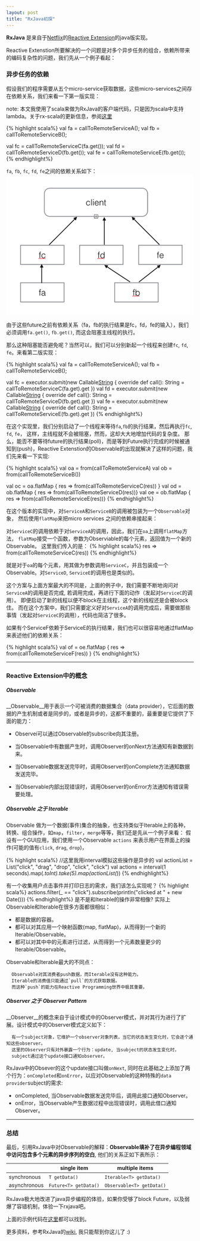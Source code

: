 ```yaml
---
layout: post
title: "RxJava初探"
---
```


**RxJava** 是来自于[Netflix](https://www.netflix.com/global)的[Reactive Extension](https://rx.codeplex.com/)的java版实现。

Reactive Extenstion所要解决的一个问题是对多个异步任务的组合，依赖所带来的编码复杂性的问题，我们先从一个例子看起：

### 异步任务的依赖
假设我们的程序需要从五个micro-service获取数据，这些micro-services之间存在依赖关系，我们来看一下第一版实现：

note: 本文我使用了scala来做为RxJava的客户端代码，只是因为scala中支持lambda。关于rx-scala的更新信息，参阅[这里](http://rxscala.github.io/)

{% highlight scala%}
 val fa = callToRemoteServiceA();
 val fb = callToRemoteServiceB();

 val fc = callToRemoteServiceC(fa.get());
 val fd = callToRemoteServiceD(fb.get());
 val fe = callToRemoteServiceE(fb.get());
{% endhighlight%}

`fa`, `fb`, `fc`, `fd`, `fe`之间的依赖关系如下：
<img src="/images/micro-services-deps.png" width="600" alt="Micro Services Dependencies"></img>


由于这些future之前有依赖关系（fa，fb的执行结果是fc，fd，fe的输入），我们必须调用`fa.get()`, `fb.get()`, 而这会阻塞主线程的执行。

那么这种阻塞能否避免呢？当然可以，我们可以分别新起一个线程来创建`fc`, `fd`, `fe`。来看第二版实现：

{% highlight scala%}
  val fa = callToRemoteServiceA();
  val fb = callToRemoteServiceB();

  val fc = executor.submit(new Callable[String]() {
    override def call(): String = callToRemoteServiceC(fa.get).get
  })
  val fd = executor.submit(new Callable[String]() {
    override def call(): String = callToRemoteServiceD(fb.get).get
  })
  val fe = executor.submit(new Callable[String]() {
    override def call(): String = callToRemoteServiceE(fb.get).get
  })
{% endhighlight%}

在这个实现里，我们分别启动了一个线程来等待`fa`,`fb`的执行结果，然后再执行`fc`, `fd`, `fe`， 这样，主线程就不会被阻塞，然而，这却大大地增加代码的复杂度。
那么，能否不要等待future的执行结果(poll)，而是等到Future执行完成的时候被通知到(push)，Reactive Extenstion的Observable的出现就解决了这样的问题，我们先来看一下实现:

{% highlight scala%}
val oa = from(callToRemoteServiceA)
val ob = from(callToRemoteServiceB())

val oc = oa.flatMap { res => from(callToRemoteServiceC(res)) }
val od = ob.flatMap { res => from(callToRemoteServiceD(res))}
val oe = ob.flatMap { res => from(callToRemoteServiceE(res))}
{% endhighlight%}

在这个版本的实现中，对`ServiceA`和`ServiceB`的调用被包装为一个`Observable`对象， 然后使用`flatMap`来把micro services 之间的依赖串接起来：

对`ServiceC`的调用依赖于对`ServiceA`的调用，因此，我们在`oa`上调用`flatMap`方法， `flatMap`接受一个函数，参数为Observiable的每个元素，返回值为一个新的Observable。 这里我们传入的是：
{% highlight scala%}
res => from(callToRemoteServiceC(res))
{% endhighlight%}

就是对于`oa`的每个元素，用其做为参数调用`ServiceC`，并且包装成一个Observable。对`ServiceD`, `ServiceE`的调用也是类似的。

这个方案与上面方案最大的不同是，上面的例子中，我们需要不断地询问对`ServiceA`的调用是否完成, 若调用完成，再进行下面的动作（发起对`ServiceC`的调用）。
即便启动了新的线程以便不block在主线程，这个新的线程还是会被block住。
而在这个方案中，我们只需要定义好对`ServiceA`的调用完成后，需要做那些事情（发起对`ServiceC`的调用），代码也简洁了很多。

如果有个ServiceF依赖于ServiceE的执行结果，我们也可以很容易地通过flatMap来表述他们的依赖关系：

{% highlight scala%}
val of = oe.flatMap { res  => from(callToRemoteServiceF(res)) }
{% endhighlight%}

----
### Reactive Extension中的概念
##### Observable
__Observable__用于表示一个可被消费的数据集合（data provider），它后面的数据的产生机制或者是同步的，或者是异步的，这都不重要的，最重要是它提供了下面的能力：

  + Observei可以通过Observable的subscribe向其注册。

  + 当Observable中有数据产生时，调用Observer的onNext方法通知有新数据到来。

  + 当Observable数据发送完毕时，调用Observer的onComplete方法通知数据发送完毕。

  + 当Observable内部出现错误时，调用Observer的onError方法通知有错误需要处理。

##### Observable 之于 Iterable
Observable 做为一个数据(事件)集合的抽象，也支持类似于Iterable上的各种，转换、组合操作，如`map`，`filter`，`merge`等等，我们还是先从一个例子来看：
假设有一个GUI应用，我们使用一个Observable `actions` 来表示用户在界面上的操作(可能的值有`click`, `drag`, `drop`)，

{% highlight scala%}
//这里我用interval模拟这些操作是异步的
val actionList = List("click", "drag", "drop", "click", "click")
val actions = interval(1 seconds).map(_.toInt).take(5).map(actionList(_))
{% endhighlight%}

有一个收集用户点击事件并打印日志的需求，我们该怎么实现呢？
{% highlight scala%}
actions.filter(_ == "click").subscribe(println("clicked at " + new Date()))
{% endhighlight%}
是不是和Iterable的操作非常相像? 实际上Observable和Iterable在很多方面都很相似：

  + 都是数据的容器。
  + 都可以对其应用一个映射函数(map, flatMap)，从而得到一个新的Iterable/Observable。
  + 都可以对其中中的元素进行过滤，从而得到一个元素数量更少的Iterable/Observable。

Observable和Iterable最大的不同点：

```
  Observable对其消费者push数据，而Iterable没有这种能力。
  Iterable的消费值只能通过`pull`的方式获取数据。 
  而这种`push`的能力在Reactive Programming世界中极其重要。
```

##### Observer 之于 Observer Pattern
__Observer__的概念来自于设计模式中的Observer模式，并对其行为进行了扩展。设计模式中的Observer模式定义如下：

```
  有一个subject对象，它维护一个observer对象列表，当它的状态发生变化时，它会逐个通知这些observer。
  这里的Observer只有对外暴露一个行为：update, 当subject的状态发生变化时，
  subject通过这个update接口通知observer。
```
RxJava中的Obsever的这个update接口叫做`onNext`, 同时在此基础之上添加了两个行为：`onCompleted`和`onError`，以应对Observable的这种特殊的`data provider`subject的需求:

+ onCompleted, 当Observable数据发送完毕后，调用此接口通知Observer。
+ onError，当Observable产生数据过程中出现错误时，调用此借口通知Observer。

----
### 总结
最后，引用RxJava中对Observable的解释：__Observable填补了在异步编程领域中访问包含多个元素的异步序列的空白__, 他们的关系正如下表所示：


|              | single item           | multiple items            |
| ------------ | --------------------- | ------------------------- |
| synchronous  | `T getData()`         | `Iterable<T> getData()`   |
| asynchronous | `Future<T> getData()` | `Observable<T> getData()` |


RxJava极大地改进了java异步编程的体验，如果你受够了block Future，以及弱爆了容错机制，体验一下rxjava吧。

上面的示例代码在[这里](https://gist.github.com/nicholasren/ba0e9029c1b58a76ad5b)都可以找到。

更多资料，参考RxJava的[wiki](https://github.com/Netflix/RxJava/wiki), 我只能帮到你这儿了 :)
